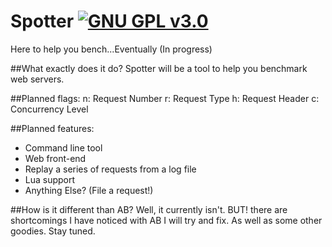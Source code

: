 # Spotter [![GNU GPL v3.0](http://www.gnu.org/graphics/gplv3-127x51.png)](http://www.gnu.org/licenses/gpl.html)

Here to help you bench...Eventually (In progress)

##What exactly does it do?
Spotter will be a tool to help you benchmark web servers. 

##Planned flags:
  n: Request Number
  r: Request Type
  h: Request Header
  c: Concurrency Level

##Planned features: 
  - Command line tool
  - Web front-end
  - Replay a series of requests from a log file
  - Lua support
  - Anything Else? (File a request!)

##How is it different than AB?
Well, it currently isn't. BUT! there are shortcomings I have noticed with AB I will try and fix. As well as some other goodies. Stay tuned.
